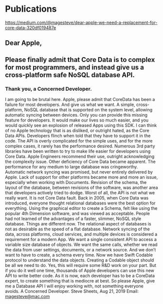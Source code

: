 # Publications

https://medium.com/@magesteve/dear-apple-we-need-a-replacement-for-core-data-320df019487e

## Dear Apple,
## Please finally admit that Core Data is to complex for most programmers, and instead give us a cross-platform safe NoSQL database API.
### Thank you, a Concerned Developer.

I am going to be brutal here. Apple, please admit that CoreData has been a failure for most developers. And give us what we want. A simple, cross-platform, NoSQL database that is supported on the system level, allowing automatic syncing between devices. Only you can provide this missing feature for developers. It would make our lives so much easier, and you would quickly see an explosion of released Apps using this SDK.
I can think of no Apple technology that is as disliked, or outright hated, as the Core Data APIs. Developers flinch when told that they have to support it in the code. The API is overly complicated for the simple uses, and for the more complex cases, it rarely has the performance desired. Numerous 3rd party libraries have been written to try to make life easier for developers using Core Data. Apple Engineers recommend their use, outright acknowledging the complexity issue.
Other deficiency of Core Data became apparent. The performance for any medium to large database was cringeworthy. Automatic network syncing was promised, but never entirely delivered by Apple. Lack of support for other platforms became more and more an issue, especially when working with Documents. Revision of the schema, the layout of the database, between revisions of the software, was another area that developers actively tried to dodge.
Worst of all, the API is not what we really want. It is not Core Data fault. Back in 2005, when Core Data was introduced, everyone thought relational databases were the best option for everything. Using the graphical editor to create a Schema, felt like using the popular 4th Dimension software, and was viewed as acceptable. People had not learned of the advantages of a faster, slimmer, NoSQL style database.
Things are different now. The relational aspect of databases is not as desirable as the speed of a flat database. Network syncing of the data, across platforms, cloud services, and multiple devices is considered a requirement for a modern App. We want a single consistent API to access a variable size database of objects. We want the same calls, whether we read the data from user settings, documents, or a network source.
And we don’t want to have to create, a schema every time. Now we have Swift Codable protocol to understand the data objects. Creating a Codable object should be all we need to do.
Yes, this will require some R&D work on your part. But if you do it well one time, thousands of Apple developers can use this new API to write better code. As it is now, each developer has to be a CoreData expert, to create something that is mediocre at best.
So please Apple, give me a Database API I will enjoy working with, not something everyone avoids.
A Concerned Developer.
Steve Sheets, Aug 21, 2019
Email: magesteve@mac.com
